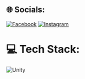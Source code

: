 
## 🌐 Socials:
[![Facebook](https://img.shields.io/badge/Facebook-%231877F2.svg?logo=Facebook&logoColor=white)]([https://facebook.com/envidii](https://www.facebook.com/h.donq)) [![Instagram](https://img.shields.io/badge/Instagram-%23E4405F.svg?logo=Instagram&logoColor=white)]([https://instagram.com/envidii](https://www.instagram.com/_haidonq55/))

# 💻 Tech Stack:
![Unity](https://img.shields.io/badge/unity-%23000000.svg?style=for-the-badge&logo=unity&logoColor=white)

